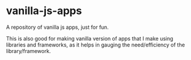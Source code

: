 # vanilla-js-apps
A repository of vanilla js apps, just for fun.

This is also good for making vanilla version of apps that I make using libraries and frameworks, as it helps in gauging the need/efficiency of the library/framework.
